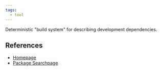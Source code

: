 ```yaml
---
tags:
  - tool
---
```


Deterministic "build system" for describing development dependencies.

## References

- [Homepage](https://nixos.org/)
- [Package Searchpage](https://search.nixos.org/packages)
